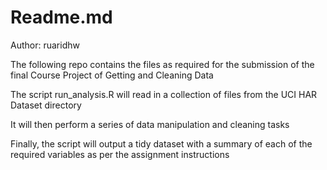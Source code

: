 Readme.md
=======

Author: ruaridhw

The following repo contains the files as required for the submission of the final Course Project of Getting and Cleaning Data

The script run_analysis.R will read in a collection of files from the UCI HAR Dataset directory

It will then perform a series of data manipulation and cleaning tasks

Finally, the script will output a tidy dataset with a summary of each of the required variables as per the assignment instructions